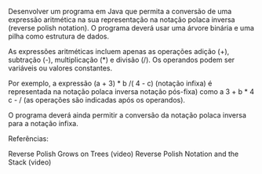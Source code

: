 Desenvolver um programa em Java que permita a conversão de uma expressão aritmética na sua representação na notação polaca inversa (reverse polish notation). O programa deverá usar uma árvore binária e uma pilha como estrutura de dados.

As expressões aritméticas incluem apenas as operações adição (+), subtração (-), multiplicação (*) e divisão (/). Os operandos podem ser variáveis ou valores constantes.

Por exemplo, a expressão (a + 3) * b /( 4 - c) (notação infixa) é representada na notação polaca inversa notação pós-fixa) como a 3 + b * 4 c - / (as operações são indicadas após os operandos).

O programa deverá ainda permitir a conversão da notação polaca inversa para a notação infixa.

Referências:

Reverse Polish Grows on Trees (video)
Reverse Polish Notation and the Stack (video)
